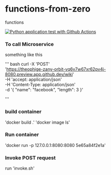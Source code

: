# functions-from-zero
functions

[![Python application test with Github Actions](https://github.com/TheOphige/functions-from-zero/actions/workflows/main.yml/badge.svg?branch=main)](https://github.com/TheOphige/functions-from-zero/actions/workflows/main.yml)


### To call Microservice

something like this

'''
bash
curl -X 'POST' \
  'https://theophige-zany-orbit-vq6v7w67xr62pv4j-8080.preview.app.github.dev/wiki' \
  -H 'accept: application/json' \
  -H 'Content-Type: application/json' \
  -d '{
  "name": "facebook",
  "length": 3
}'

'''

### build container

'docker build .'
'docker image ls'

### Run container
'docker run -p 127.0.0.1:8080:8080 5e65a84f2e1a'

### Invoke POST request

run 'invoke.sh'
